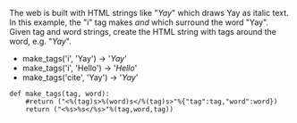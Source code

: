 The web is built with HTML strings like "<i>Yay</i>" which draws Yay as italic text. In this example, the "i" tag makes <i> and </i> which surround the word "Yay". Given tag and word strings, create the HTML string with tags around the word, e.g. "<i>Yay</i>". 

* make_tags('i', 'Yay') → '<i>Yay</i>'
* make_tags('i', 'Hello') → '<i>Hello</i>'
* make_tags('cite', 'Yay') → '<cite>Yay</cite>'

```
def make_tags(tag, word):
    #return ("<%(tag)s>%(word)s</%(tag)s>"%{"tag":tag,"word":word})
    return ("<%s>%s</%s>"%(tag,word,tag))
```
